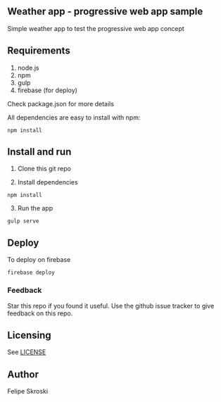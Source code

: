 ## Weather app - progressive web app sample

Simple weather app to test the progressive web app concept

## Requirements
1. node.js
2. npm
3. gulp
4. firebase (for deploy)

Check package.json for more details

All dependencies are easy to install with npm:
```
npm install
```

## Install and run
1. Clone this git repo

2. Install dependencies
```
npm install
```

3. Run the app
```
gulp serve
```

## Deploy
To deploy on firebase
```
firebase deploy
```

### Feedback
Star this repo if you found it useful. Use the github issue tracker to give
feedback on this repo.

## Licensing
See [LICENSE](LICENSE)

## Author
Felipe Skroski
